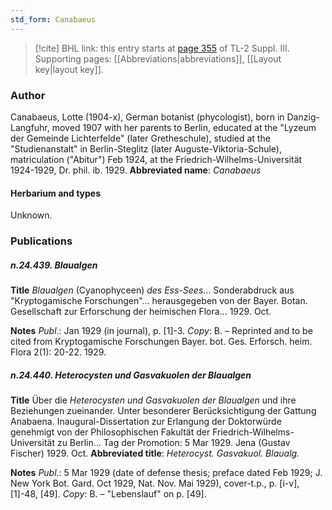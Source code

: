 ```yaml
---
std_form: Canabaeus
---
```


> [!cite] BHL link: this entry starts at [page 355](https://www.biodiversitylibrary.org/page/33266662) of TL-2 Suppl. III.
> Supporting pages: [[Abbreviations|abbreviations]], [[Layout key|layout key]].

### Author

Canabaeus, Lotte (1904-x), German botanist (phycologist), born in Danzig-Langfuhr, moved 1907 with her parents to Berlin, educated at the "Lyzeum der Gemeinde Lichterfelde" (later Gretheschule), studied at the "Studienanstalt" in Berlin-Steglitz (later Auguste-Viktoria-Schule), matriculation ("Abitur") Feb 1924, at the Friedrich-Wilhelms-Universität 1924-1929, Dr. phil. ib. 1929. 
**Abbreviated name**: *Canabaeus*

#### Herbarium and types

Unknown.

### Publications

##### n.24.439. Blaualgen

**Title**
*Blaualgen* (Cyanophyceen) *des Ess-Sees*... Sonderabdruck aus "Kryptogamische Forschungen"... herausgegeben von der Bayer. Botan. Gesellschaft zur Erforschung der heimischen Flora... 1929. Oct.

**Notes**
*Publ*.: Jan 1929 (in journal), p. \[1\]-3. *Copy*: B. – Reprinted and to be cited from Kryptogamische Forschungen Bayer. bot. Ges. Erforsch. heim. Flora 2(1): 20-22. 1929.

##### n.24.440. Heterocysten und Gasvakuolen der Blaualgen

**Title**
Über die *Heterocysten und Gasvakuolen der Blaualgen* und ihre Beziehungen zueinander. Unter besonderer Berücksichtigung der Gattung Anabaena. Inaugural-Dissertation zur Erlangung der Doktorwürde genehmigt von der Philosophischen Fakultät der Friedrich-Wilhelms-Universität zu Berlin... Tag der Promotion: 5 Mar 1929. Jena (Gustav Fischer) 1929. Oct.
**Abbreviated title**: *Heterocyst. Gasvakuol. Blaualg.*

**Notes**
*Publ*.: 5 Mar 1929 (date of defense thesis; preface dated Feb 1929; J. New York Bot. Gard. Oct 1929, Nat. Nov. Mai 1929), cover-t.p., p. \[i-v\], \[1\]-48, \[49\]. *Copy*: B. – "Lebenslauf" on p. \[49\].

